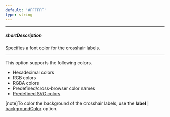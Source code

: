 ```yaml
---
default: '#FFFFFF'
type: string
---
```

---
##### shortDescription
Specifies a font color for the crosshair labels.

---
This option supports the following colors.

* Hexadecimal colors
* RGB colors
* RGBA colors
* Predefined/cross-browser color names
* [Predefined SVG colors](https://www.w3.org/TR/SVG/types.html#ColorKeywords)

[note]To color the background of the crosshair labels, use the **label** | [backgroundColor](/api-reference/20%20Data%20Visualization%20Widgets/10%20dxChart/1%20Configuration/crosshair/label/backgroundColor.md '/Documentation/ApiReference/Data_Visualization_Widgets/dxChart/Configuration/crosshair/label/#backgroundColor') option.